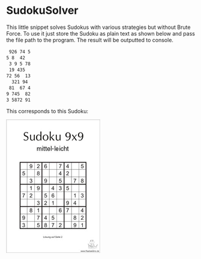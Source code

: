 # SudokuSolver
This little snippet solves Sudokus with various strategies but without Brute Force.
To use it just store the Sudoku as plain text as shown below and pass the file path to the program. The result will be outputted to console.
```
 926 74 5
5 8  42  
 3 9 5 78
 19 435  
72 56  13
  321 94 
 81  67 4
9 745  82
3 5872 91
```
This corresponds to this Sudoku:

![](sudoku_example.jpg?raw=true)
